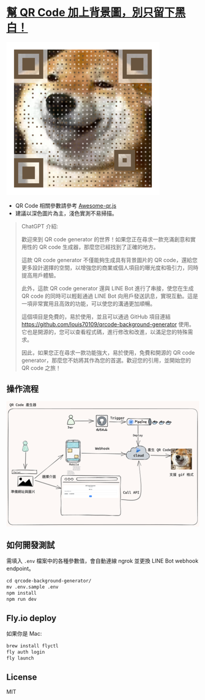 # [幫 QR Code 加上背景圖，別只留下黑白！](https://nijialin.com/)

![](https://github.com/louis70109/qrcode-background-generator/blob/main/qrcode.png?raw=true)

- QR Code 相關參數請參考 [Awesome-qr.js](https://github.com/SumiMakito/Awesome-qr.js/blob/master/README.md)
- 建議以深色圖片為主，淺色實測不易掃描。

> ChatGPT 介紹: 
>
> 歡迎來到 QR code generator 的世界！如果您正在尋求一款充滿創意和實用性的 QR code 生成器，那麼您已經找到了正確的地方。
>
> 這款 QR code generator 不僅能夠生成具有背景圖片的 QR code，還給您更多設計選擇的空間，以增強您的商業或個人項目的曝光度和吸引力，同時提高用戶體驗。
>
> 此外，這款 QR code generator 還與 LINE Bot 進行了串接，使您在生成 QR code 的同時可以輕鬆通過 LINE Bot 向用戶發送訊息，實現互動。這是一項非常實用且高效的功能，可以使您的溝通更加順暢。
>
> 這個項目是免費的，易於使用，並且可以通過 GitHub 項目連結 https://github.com/louis70109/qrcode-background-generator 使用。它也是開源的，您可以查看程式碼，進行修改和改進，以滿足您的特殊需求。
>
> 因此，如果您正在尋求一款功能強大，易於使用，免費和開源的 QR code generator，那麼您不妨將其作為您的首選。歡迎您的引用，並開始您的 QR code 之旅！

## 操作流程

![流程圖](https://raw.githubusercontent.com/louis70109/qrcode-background-generator/main/user-flow.png)

## 如何開發測試

需填入 `.env` 檔案中的各種參數值，會自動連線 ngrok 並更換 LINE Bot webhook endpoint。

```
cd qrcode-background-generator/
mv .env.sample .env
npm install
npm run dev
```
## Fly.io deploy

如果你是 Mac:

```
brew install flyctl
fly auth login
fly launch
```

## License

MIT
